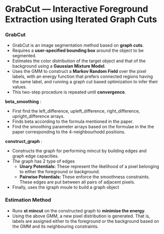 # GrabCut — Interactive Foreground Extraction using Iterated Graph Cuts

### GrabCut 
- GrabCut is an image segmentation method based on **graph cuts**. 
- Requires a **user-specified bounding box** around the object to be segmented.  
- Estimates the color distribution of the target object and that of the  background using a **Gaussian Mixture Model**.
- Uses the GMM to construct a **Markov Random Field** over the pixel labels, with an energy function that prefers connected regions having the same label, and running a graph cut based optimization to infer their values. 
- This two-step procedure is repeated until **convergence**. 



**beta_smoothing** : 
* First find the left_difference, upleft_difference, right_difference, upright_difference arrays.
* Finds beta according to the formula mentioned in the paper.
* Find the smoothing parameter arrays based on the formulae in the the paper corresponding to the 4-neighbourhodd positions.


**construct_graph** : 
* Constructs the graph for performing mincut by building edges and graph edge capacities.
* The graph has 2 type of edges
    - **Unary Potentials:** These represent the likelihood of a pixel belonging to either the foreground or background.
    - **Pairwise Potentials:** These enforce the smoothness constraints. These edges are put between all pairs of adjacent pixels.
* Finally, uses the igraph moule to build a graph object


### Estimation Method

* Runs **st mincut** on the constructed graph to **minimise the energy**.
* Using the above GMM, a new pixel distribution is generated. That is, labels are assigned either to the foreground or the background based on the GMM and its neighbouring constraints. 
